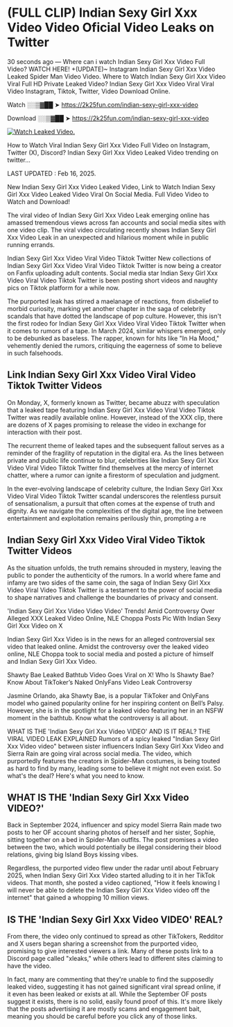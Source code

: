 # (FULL CLIP) Indian Sexy Girl Xxx Video Video Oficial Video Leaks on Twitter

30 seconds ago — Where can i watch Indian Sexy Girl Xxx Video Full Video? WATCH HERE! +(UPDATE)~ Instagram Indian Sexy Girl Xxx Video Leaked Spider Man Video Video. Where to Watch Indian Sexy Girl Xxx Video Viral Full HD Private Leaked Video? Indian Sexy Girl Xxx Video Viral Viral Video Instagram, Tiktok, Twitter, Video Download Online.

Watch ░░▒▓██ ➤ https://2k25fun.com/indian-sexy-girl-xxx-video

Download ░░▒▓██ ➤ https://2k25fun.com/indian-sexy-girl-xxx-video

[![Watch Leaked Video.](https://miro.medium.com/v2/resize:fit:828/format:webp/1*cilzJN44JGOrTw9NJCrNHA.gif "Watch Leaked Video")](https://2k25fun.com/indian-sexy-girl-xxx-video)

How to Watch Viral Indian Sexy Girl Xxx Video Full Video on Instagram, Twitter (X), Discord? Indian Sexy Girl Xxx Video Leaked Video trending on twitter...

LAST UPDATED : Feb 16, 2025.

New Indian Sexy Girl Xxx Video Leaked Video, Link to Watch Indian Sexy Girl Xxx Video Leaked Video Viral On Social Media. Full Video Video to Watch and Download!

The viral video of Indian Sexy Girl Xxx Video Leak emerging online has amassed tremendous views across fan accounts and social media sites with one video clip. The viral video circulating recently shows Indian Sexy Girl Xxx Video Leak in an unexpected and hilarious moment while in public running errands.

Indian Sexy Girl Xxx Video Viral Video Tiktok Twitter New collections of Indian Sexy Girl Xxx Video Viral Video Tiktok Twitter is now being a creator on Fanfix uploading adult contents. Social media star Indian Sexy Girl Xxx Video Viral Video Tiktok Twitter is been posting short videos and naughty pics on Tiktok platform for a while now.

The purported leak has stirred a maelanage of reactions, from disbelief to morbid curiosity, marking yet another chapter in the saga of celebrity scandals that have dotted the landscape of pop culture. However, this isn't the first rodeo for Indian Sexy Girl Xxx Video Viral Video Tiktok Twitter when it comes to rumors of a tape. In March 2024, similar whispers emerged, only to be debunked as baseless. The rapper, known for hits like "In Ha Mood," vehemently denied the rumors, critiquing the eagerness of some to believe in such falsehoods.

## Link Indian Sexy Girl Xxx Video Viral Video Tiktok Twitter Videos

On Monday, X, formerly known as Twitter, became abuzz with speculation that a leaked tape featuring Indian Sexy Girl Xxx Video Viral Video Tiktok Twitter was readily available online. However, instead of the XXX clip, there are dozens of X pages promising to release the video in exchange for interaction with their post.

The recurrent theme of leaked tapes and the subsequent fallout serves as a reminder of the fragility of reputation in the digital era. As the lines between private and public life continue to blur, celebrities like Indian Sexy Girl Xxx Video Viral Video Tiktok Twitter find themselves at the mercy of internet chatter, where a rumor can ignite a firestorm of speculation and judgment.

In the ever-evolving landscape of celebrity culture, the Indian Sexy Girl Xxx Video Viral Video Tiktok Twitter scandal underscores the relentless pursuit of sensationalism, a pursuit that often comes at the expense of truth and dignity. As we navigate the complexities of the digital age, the line between entertainment and exploitation remains perilously thin, prompting a re

##  Indian Sexy Girl Xxx Video Viral Video Tiktok Twitter Videos

As the situation unfolds, the truth remains shrouded in mystery, leaving the public to ponder the authenticity of the rumors. In a world where fame and infamy are two sides of the same coin, the saga of Indian Sexy Girl Xxx Video Viral Video Tiktok Twitter is a testament to the power of social media to shape narratives and challenge the boundaries of privacy and consent.

'Indian Sexy Girl Xxx Video Video Video' Trends! Amid Controversy Over Alleged XXX Leaked Video Online, NLE Choppa Posts Pic With Indian Sexy Girl Xxx Video on X

Indian Sexy Girl Xxx Video is in the news for an alleged controversial sex video that leaked online. Amidst the controversy over the leaked video online, NLE Choppa took to social media and posted a picture of himself and Indian Sexy Girl Xxx Video.

Shawty Bae Leaked Bathtub Video Goes Viral on X! Who Is Shawty Bae? Know About TikToker’s Naked OnlyFans Video Leak Controversy

Jasmine Orlando, aka Shawty Bae, is a popular TikToker and OnlyFans model who gained popularity online for her inspiring content on Bell’s Palsy. However, she is in the spotlight for a leaked video featuring her in an NSFW moment in the bathtub. Know what the controversy is all about.

WHAT IS THE 'Indian Sexy Girl Xxx Video VIDEO' AND IS IT REAL? THE VIRAL VIDEO LEAK EXPLAINED Rumors of a spicy leaked "Indian Sexy Girl Xxx Video video" between sister influencers Indian Sexy Girl Xxx Video and Sierra Rain are going viral across social media. The video, which purportedly features the creators in Spider-Man costumes, is being touted as hard to find by many, leading some to believe it might not even exist. So what's the deal? Here's what you need to know.

## WHAT IS THE 'Indian Sexy Girl Xxx Video VIDEO?'

Back in September 2024, influencer and spicy model Sierra Rain made two posts to her OF account sharing photos of herself and her sister, Sophie, sitting together on a bed in Spider-Man outfits. The post promises a video between the two, which would potentially be illegal considering their blood relations, giving big Island Boys kissing vibes.

Regardless, the purported video flew under the radar until about February 2025, when Indian Sexy Girl Xxx Video started alluding to it in her TikTok videos. That month, she posted a video captioned, "How it feels knowing I will never be able to delete the Indian Sexy Girl Xxx Video video off the internet" that gained a whopping 10 million views.

## IS THE 'Indian Sexy Girl Xxx Video VIDEO' REAL?

From there, the video only continued to spread as other TikTokers, Redditor and X users began sharing a screenshot from the purported video, promising to give interested viewers a link. Many of these posts link to a Discord page called "xleaks," while others lead to different sites claiming to have the video.

In fact, many are commenting that they're unable to find the supposedly leaked video, suggesting it has not gained significant viral spread online, if it even has been leaked or exists at all. While the September OF posts suggest it exists, there is no solid, easily found proof of this. It's more likely that the posts advertising it are mostly scams and engagement bait, meaning you should be careful before you click any of those links.
